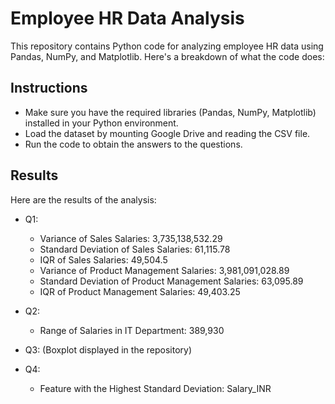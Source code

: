 # Employee HR Data Analysis

This repository contains Python code for analyzing employee HR data using Pandas, NumPy, and Matplotlib. Here's a breakdown of what the code does:

## Instructions

- Make sure you have the required libraries (Pandas, NumPy, Matplotlib) installed in your Python environment.
- Load the dataset by mounting Google Drive and reading the CSV file.
- Run the code to obtain the answers to the questions.

## Results

Here are the results of the analysis:

- Q1:
  - Variance of Sales Salaries: 3,735,138,532.29
  - Standard Deviation of Sales Salaries: 61,115.78
  - IQR of Sales Salaries: 49,504.5
  - Variance of Product Management Salaries: 3,981,091,028.89
  - Standard Deviation of Product Management Salaries: 63,095.89
  - IQR of Product Management Salaries: 49,403.25

- Q2:
  - Range of Salaries in IT Department: 389,930

- Q3: (Boxplot displayed in the repository)

- Q4:
  - Feature with the Highest Standard Deviation: Salary_INR
